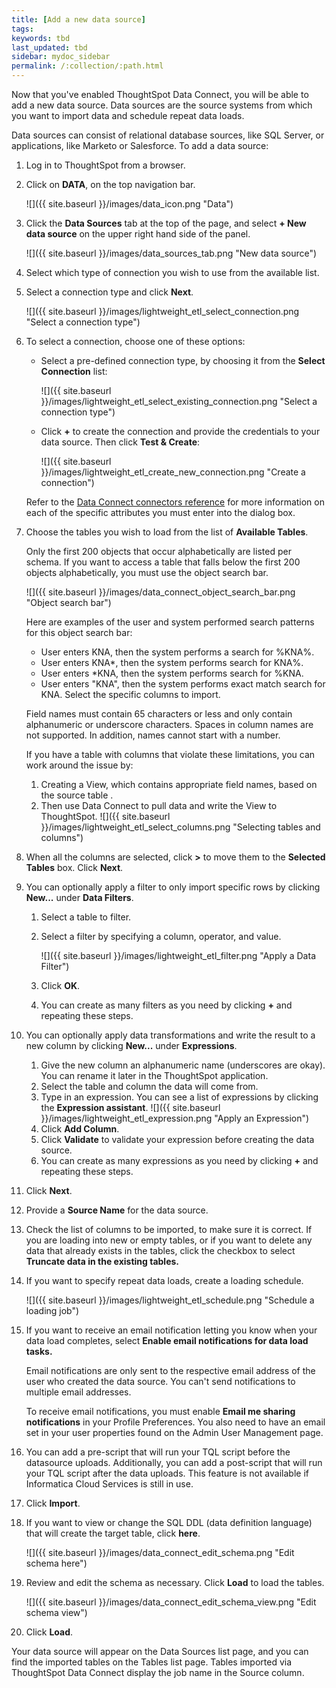 ```yaml
---
title: [Add a new data source]
tags:
keywords: tbd
last_updated: tbd
sidebar: mydoc_sidebar
permalink: /:collection/:path.html
---
```

Now that you've enabled ThoughtSpot Data Connect, you will be able to add a new data source. Data sources are the source systems from which you want to import data and schedule repeat data loads.

Data sources can consist of relational database sources, like SQL Server, or applications, like Marketo or Salesforce. To add a data source:

1. Log in to ThoughtSpot from a browser.
2. Click on **DATA**, on the top navigation bar.

     ![]({{ site.baseurl }}/images/data_icon.png "Data")

3. Click the **Data Sources** tab at the top of the page, and select **+ New data source** on the upper right hand side of the panel.

     ![]({{ site.baseurl }}/images/data_sources_tab.png "New data source")

4. Select which type of connection you wish to use from the available list.
5. Select a connection type and click **Next**.

     ![]({{ site.baseurl }}/images/lightweight_etl_select_connection.png "Select a connection type")

6. To select a connection, choose one of these options:

    -   Select a pre-defined connection type, by choosing it from the **Select Connection** list:

         ![]({{ site.baseurl }}/images/lightweight_etl_select_existing_connection.png "Select a connection type")

    -   Click **+** to create the connection and provide the credentials to your data source. Then click **Test & Create**:

         ![]({{ site.baseurl }}/images/lightweight_etl_create_new_connection.png "Create a connection")

    Refer to the [Data Connect connectors reference](../reference/data_connect_connection_credentials.html#) for more information on each of the specific attributes you must enter into the dialog box.

7. Choose the tables you wish to load from the list of **Available Tables**.

    Only the first 200 objects that occur alphabetically are listed per schema. If you want to access a table that falls below the first 200 objects alphabetically, you must use the object search bar.

     ![]({{ site.baseurl }}/images/data_connect_object_search_bar.png "Object search bar")

    Here are examples of the user and system performed search patterns for this object search bar:

    -   User enters KNA, then the system performs a search for %KNA%.
    -   User enters KNA\*, then the system performs search for KNA%.
    -   User enters \*KNA, then the system performs search for %KNA.
    -   User enters "KNA", then the system performs exact match search for KNA.
    Select the specific columns to import.

   Field names must contain 65 characters or less and only contain alphanumeric or underscore characters. Spaces in column names are not supported. In addition, names cannot start with a number.

    If you have a table with columns that violate these limitations, you can work around the issue by:

    1. Creating a View, which contains appropriate field names, based on the source table .
    2. Then use Data Connect to pull data and write the View to ThoughtSpot.
     ![]({{ site.baseurl }}/images/lightweight_etl_select_columns.png "Selecting tables and columns")

8. When all the columns are selected, click **\>** to move them to the **Selected Tables** box. Click **Next**.
9. You can optionally apply a filter to only import specific rows by clicking **New...** under **Data Filters**.
    1. Select a table to filter.
    2. Select a filter by specifying a column, operator, and value.

         ![]({{ site.baseurl }}/images/lightweight_etl_filter.png "Apply a Data Filter")

    3. Click **OK**.
    4. You can create as many filters as you need by clicking **+** and repeating these steps.
10. You can optionally apply data transformations and write the result to a new column by clicking **New...** under **Expressions**.
    1. Give the new column an alphanumeric name \(underscores are okay).
      You can rename it later in the ThoughtSpot application.
    2. Select the table and column the data will come from.
    3. Type in an expression. You can see a list of expressions by clicking the **Expression assistant**.
        ![]({{ site.baseurl }}/images/lightweight_etl_expression.png "Apply an Expression")
    4. Click **Add Column**.
    5. Click **Validate** to validate your expression before creating the data source.
    6. You can create as many expressions as you need by clicking **+** and repeating these steps.
11. Click **Next**.
12. Provide a **Source Name** for the data source.
13. Check the list of columns to be imported, to make sure it is correct.
    If you are loading into new or empty tables, or if you want to delete any data that already exists in the tables, click the checkbox to select **Truncate data in the existing tables.**
14. If you want to specify repeat data loads, create a loading schedule.

     ![]({{ site.baseurl }}/images/lightweight_etl_schedule.png "Schedule a loading job")

15. If you want to receive an email notification letting you know when your data load completes, select **Enable email notifications for data load tasks.**

    Email notifications are only  sent to the respective email address of the user who created the data source. You can't send notifications to multiple email addresses.

    To receive email notifications, you must enable **Email me sharing notifications** in your Profile Preferences. You also need to have an email set in your user properties found on the Admin User Management page.

16. You can add a pre-script that will run your TQL script before the datasource uploads.
    Additionally, you can add a post-script that will run your TQL script after the data uploads. This feature is not available if Informatica Cloud Services is still in use.
17. Click **Import**.
18. If you want to view or change the SQL DDL \(data definition language) that will create the target table, click **here**.

     ![]({{ site.baseurl }}/images/data_connect_edit_schema.png "Edit schema here")

19. Review and edit the schema as necessary. Click **Load** to load the tables.

     ![]({{ site.baseurl }}/images/data_connect_edit_schema_view.png "Edit schema view")

20. Click **Load**.

Your data source will appear on the Data Sources list page, and you can find the imported tables on the Tables list page. Tables imported via ThoughtSpot Data Connect display the job name in the Source column.
